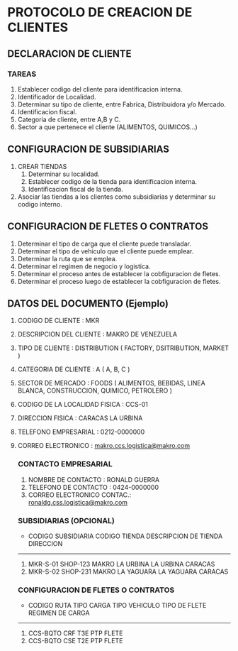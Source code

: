 # PROTOCOLO DE CREACION DE CLIENTES

## DECLARACION DE CLIENTE
### TAREAS
1. Establecer codigo del cliente para identificacion interna.
2. Identificador de Localidad.
3. Determinar su tipo de cliente, entre Fabrica, Distribuidora y/o Mercado.
4. Identificacion fiscal.
5. Categoria de cliente, entre A,B y C.
6. Sector a que pertenece el cliente (ALIMENTOS, QUIMICOS...)

## CONFIGURACION DE SUBSIDIARIAS
1. CREAR TIENDAS
    1. Determinar su localidad.
    2. Establecer codigo de la tienda para identificacion interna.
    3. Identificacion fiscal de la tienda.
2. Asociar las tiendas a los clientes como subsidiarias y determinar su codigo interno.

## CONFIGURACION DE FLETES O CONTRATOS
1. Determinar el tipo de carga que el cliente puede transladar.
2. Determinar el tipo de vehiculo que el cliente puede emplear.
3. Determinar la ruta que se emplea.
4. Determinar el regimen de negocio y logistica.
5. Determinar el proceso antes de establecer la cobfiguracion de fletes.
6. Determinar el proceso luego de establecer la cobfiguracion de fletes.

## DATOS DEL DOCUMENTO (Ejemplo)
1. CODIGO DE CLIENTE             : MKR 
2. DESCRIPCION DEL CLIENTE       : MAKRO DE VENEZUELA
3. TIPO DE CLIENTE               : DISTRIBUTION ( FACTORY, DSITRIBUTION, MARKET )
4. CATEGORIA DE CLIENTE          : A ( A, B, C )
5. SECTOR DE MERCADO             : FOODS ( ALIMENTOS, BEBIDAS, LINEA BLANCA, CONSTRUCCION, QUIMICO, PETROLERO )
6. CODIGO DE LA LOCALIDAD FISICA : CCS-01
7. DIRECCION FISICA              : CARACAS LA URBINA
8. TELEFONO EMPRESARIAL          : 0212-0000000
9. CORREO ELECTRONICO            : makro.ccs.logistica@makro.com
    
    ### CONTACTO EMPRESARIAL
    1. NOMBRE DE CONTACTO        : RONALD GUERRA
    2. TELEFONO DE CONTACTO      : 0424-0000000
    3. CORREO ELECTRONICO CONTAC.: ronaldg.css.logistica@makro.com
    
    ### SUBSIDIARIAS (OPCIONAL)
    *   CODIGO SUBSIDIARIA  CODIGO TIENDA   DESCRIPCION DE TIENDA   DIRECCION
    -----------------------------------------------------------------------------------------------------------------
    1.  MKR-S-01            SHOP-123        MAKRO LA URBINA         LA URBINA CARACAS
    2.  MKR-S-02            SHOP-231        MAKRO LA YAGUARA        LA YAGUARA CARACAS

    ### CONFIGURACION DE FLETES O CONTRATOS
    *   CODIGO RUTA     TIPO CARGA      TIPO VEHICULO       TIPO DE FLETE   REGIMEN DE CARGA
    -----------------------------------------------------------------------------------------------------------------
    1.  CCS-BQTO        CRF             T3E                 PTP             FLETE
    2.  CCS-BQTO        CSE             T2E                 PTP             FLETE             
